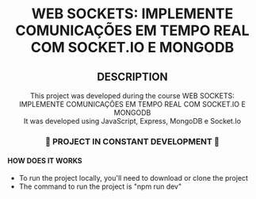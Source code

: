 <h1 align="center"> WEB SOCKETS: IMPLEMENTE COMUNICAÇÕES EM TEMPO REAL COM SOCKET.IO E MONGODB </h1>

<div align="center">
<h2>DESCRIPTION</h2>
<p1>This project was developed during the course WEB SOCKETS: IMPLEMENTE COMUNICAÇÕES EM TEMPO REAL COM SOCKET.IO E MONGODB</p1><br/>
<p2>It was developed using JavaScript, Express, MongoDB e Socket.Io</p2>
</div>

<h3 align="center"> 🚧 PROJECT IN CONSTANT DEVELOPMENT 🚧</h3>

<div>
<h4> HOW DOES IT WORKS </h4>
<ul>
<li>To run the project locally, you'll need to download or clone the project</li>
<li>The command to run the project is "npm run dev"</li>
</ul>
</div>
